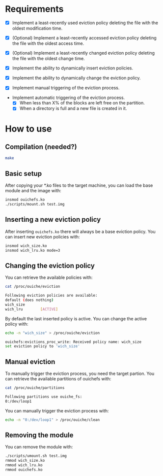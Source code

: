 # Requirements

- [x] Implement a least-recently used eviction policy deleting the file with the oldest modification time.
- [x] (Optional) Implement a least-recently accessed eviction policy deleting the file with the oldest access time.
- [x] (Optional) Implement a least-recently changed eviction policy deleting the file with the oldest change time.

- [x] Implement the ability to dynamically insert eviction policies. 
- [x] Implement the ability to dynamically change the eviction policy.

- [x] Implement manual triggering of the eviction process.

- Implement automatic triggering of the eviction process.
  - [x] When less than X% of the blocks are left free on the partition.
  - [x] When a directory is full and a new file is created in it.

# How to use

## Compilation (needed?)

```bash
make
```

## Basic setup

After copying your *.ko files to the target machine, you can load the base module and the image with:

```bash
insmod ouichefs.ko
./scripts/mount.sh test.img
```

## Inserting a new eviction policy

After inserting `ouichefs.ko` there will always be a base eviction policy. You can insert new eviction policies with:

```bash
insmod wich_size.ko
insmod wich_lru.ko mode=3
```

## Changing the eviction policy

You can retrieve the available policies with:

```bash
cat /proc/ouiche/eviction
```

```bash
Following eviction policies are available:
default (does nothing)
wich_size
wich_lru        [ACTIVE]
``` 

By default the last inserted policy is active. You can change the active policy with:

```bash
echo -n "wich_size" > /proc/ouiche/eviction 
```

```bash
ouichefs:evictions_proc_write: Received policy name: wich_size
set eviction policy to 'wich_size'
```

## Manual eviction

To manually trigger the eviction process, you need the target partion. You can retrieve the available partitions of ouichefs with:

```bash
cat /proc/ouiche/partitions
```

```bash
Following partitions use ouiche_fs:
0:/dev/loop1
```

You can manually trigger the eviction process with:

```bash
echo -n "0:/dev/loop1" > /proc/ouiche/clean 
```

## Removing the module

You can remove the module with:

```bash
./scripts/umount.sh test.img
rmmod wich_size.ko
rmmod wich_lru.ko
rmmod ouichefs.ko
```
